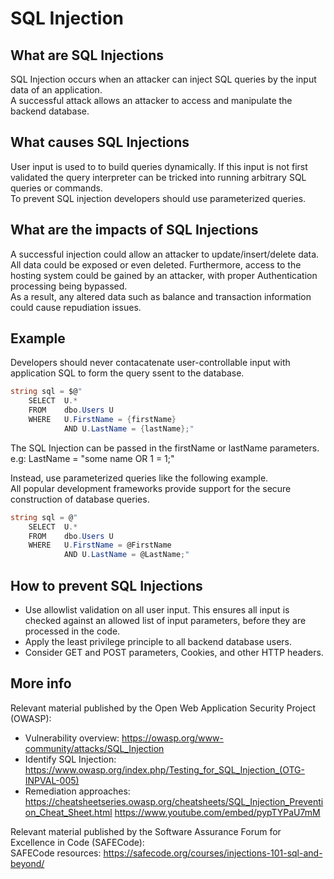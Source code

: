 # SQL Injection

## What are SQL Injections
SQL Injection occurs when an attacker can inject SQL queries by the input data of an application.\
A successful attack allows an attacker to access and manipulate the backend database.

## What causes SQL Injections
User input is used to to build queries dynamically. If this input is not first validated the query interpreter can be tricked into running arbitrary SQL queries or commands.\
To prevent SQL injection developers should use parameterized queries.

## What are the impacts of SQL Injections
A successful injection could allow an attacker to update/insert/delete data.\
All data could be exposed or even deleted. Furthermore, access to the hosting system could be gained by an attacker, with proper Authentication processing being bypassed.\
As a result, any altered data such as balance and transaction information could cause repudiation issues.

## Example
Developers should never contacatenate user-controllable input with application SQL to form the query ssent to the database.
```C#
string sql = $@"
    SELECT  U.*
    FROM    dbo.Users U
    WHERE   U.FirstName = {firstName}
            AND U.LastName = {lastName};"
```

The SQL Injection can be passed in the firstName or lastName parameters.\
e.g: LastName = "some name OR 1 = 1;"

Instead, use parameterized queries like the following example.\
All popular development frameworks provide support for the secure construction of database queries.
```C#
string sql = @"
    SELECT  U.*
    FROM    dbo.Users U
    WHERE   U.FirstName = @FirstName
            AND U.LastName = @LastName;"
```

## How to prevent SQL Injections
- Use allowlist validation on all user input. This ensures all input is checked against an allowed list of input parameters, before they are processed in the code.
- Apply the least privilege principle to all backend database users.
- Consider GET and POST parameters, Cookies, and other HTTP headers.

## More info
Relevant material published by the Open Web Application Security Project (OWASP):

- Vulnerability overview: https://owasp.org/www-community/attacks/SQL_Injection
- Identify SQL Injection: https://www.owasp.org/index.php/Testing_for_SQL_Injection_(OTG-INPVAL-005)
- Remediation approaches: https://cheatsheetseries.owasp.org/cheatsheets/SQL_Injection_Prevention_Cheat_Sheet.html
https://www.youtube.com/embed/pypTYPaU7mM

Relevant material published by the Software Assurance Forum for Excellence in Code (SAFECode):\
SAFECode resources: https://safecode.org/courses/injections-101-sql-and-beyond/

